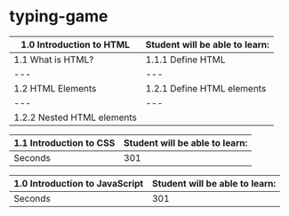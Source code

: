 # typing-game

1.0 Introduction to HTML | Student will be able to learn:
--- | --- | 
1.1 What is HTML? | 1.1.1 Define HTML
--- | --- | 
1.2 HTML Elements | 1.2.1 Define HTML elements
--- | --- | 
 | 1.2.2 Nested HTML elements


1.1 Introduction to CSS | Student will be able to learn:
--- | --- | 
Seconds | 301 


1.0 Introduction to JavaScript | Student will be able to learn:
--- | --- | 
Seconds | 301 
